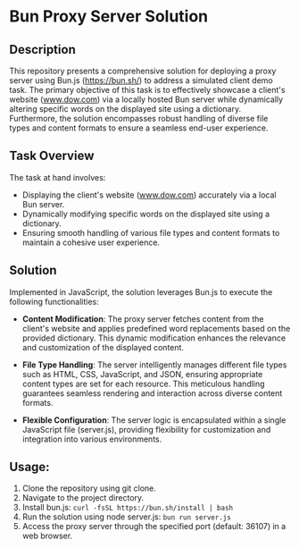 # Bun Proxy Server Solution

## Description
This repository presents a comprehensive solution for deploying a proxy server using Bun.js (https://bun.sh/) to address a simulated client demo task. The primary objective of this task is to effectively showcase a client's website (www.dow.com) via a locally hosted Bun server while dynamically altering specific words on the displayed site using a dictionary. Furthermore, the solution encompasses robust handling of diverse file types and content formats to ensure a seamless end-user experience.

## Task Overview
The task at hand involves:

* Displaying the client's website (www.dow.com) accurately via a local Bun server.
* Dynamically modifying specific words on the displayed site using a dictionary.
* Ensuring smooth handling of various file types and content formats to maintain a cohesive user experience.

## Solution
Implemented in JavaScript, the solution leverages Bun.js to execute the following functionalities:

* **Content Modification**: The proxy server fetches content from the client's website and applies predefined word replacements based on the provided dictionary. This dynamic modification enhances the relevance and customization of the displayed content.

* **File Type Handling**: The server intelligently manages different file types such as HTML, CSS, JavaScript, and JSON, ensuring appropriate content types are set for each resource. This meticulous handling guarantees seamless rendering and interaction across diverse content formats.

* **Flexible Configuration**: The server logic is encapsulated within a single JavaScript file (server.js), providing flexibility for customization and integration into various environments.

## Usage:

1. Clone the repository using git clone.
2. Navigate to the project directory.
3. Install bun.js: `curl -fsSL https://bun.sh/install | bash`
4. Run the solution using node server.js: `bun run server.js`
5. Access the proxy server through the specified port (default: 36107) in a web browser.
